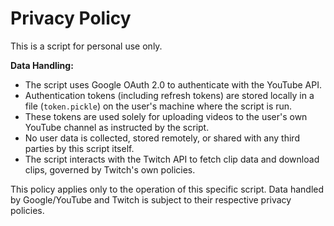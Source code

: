 # Privacy Policy

This is a script for personal use only.

**Data Handling:**
*   The script uses Google OAuth 2.0 to authenticate with the YouTube API.
*   Authentication tokens (including refresh tokens) are stored locally in a file (`token.pickle`) on the user's machine where the script is run.
*   These tokens are used solely for uploading videos to the user's own YouTube channel as instructed by the script.
*   No user data is collected, stored remotely, or shared with any third parties by this script itself.
*   The script interacts with the Twitch API to fetch clip data and download clips, governed by Twitch's own policies.

This policy applies only to the operation of this specific script. Data handled by Google/YouTube and Twitch is subject to their respective privacy policies.
